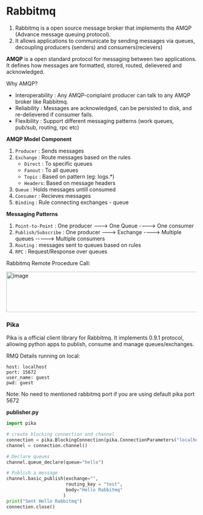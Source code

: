 # Rabbitmq
1. Rabbitmq is a open source message broker that implements the AMQP (Advance message queuing protocol).
2. It allows applications to communicate by sending messages via queues, decoupling producers (senders) and consumers(recievers)


**AMQP** is a open standard protocol for messaging between two applications. It defines how messages
are formatted, stored, routed, delievered and acknowledged.

Why AMQP?
- Interoperability : Any AMQP-complaint producer can talk to any AMQP broker like Rabbitmq.
- Reliability : Messages are acknowledged, can be persisted to disk, and re-delievered if consumer fails.
- Flexibility : Support different messaging patterns (work queues, pub/sub, routing, rpc etc)


 **AMQP Model Component**
 1. `Producer` : Sends messages
 2. `Exchange` : Route messages based on the rules
    - `Direct` : To specific queues
    - `Fanout` : To all queues
    - `Topic` : Based on pattern (eg: logs.*)
    - `Headers`: Based on message headers
  3. `Queue` : Holds messages untill consumed
  4. `Consumer` : Recieves messages
  5. `Binding` :  Rule connecting exchanges - queue

**Messaging Patterns**
1. `Point-to-Point` : One producer ---> One Queue ----> One consumer
2. `Publish/Subscribe` : One producer ---> Exchange ----> Multiple queues -----> Multiple consumers
3. `Routing` : messages sent to queues based on rules
4. `RPC` : Request/Response over queues

Rabbitmq Remote Procedure Call:

<img width="768" height="107" alt="image" src="https://github.com/user-attachments/assets/0e6486ea-25c5-438c-8e2b-212a7bcf9e3c" />

### Pika
Pika is a official client library for Rabbitmq. It implements 0.9.1 protocol, allowing  python apps to publish, consume and manage
queues/exchanges.

RMQ Details running on local:
```
host: localhost
port: 15672
user_name: guest
pwd: guest
```
Note: No need to mentioned rabbitmq port if you are using default pika port 5672

**publisher.py**
```python
import pika

# create blocking connection and channel
connection = pika.BlockingConnection(pika.ConnectionParameters("localhost"))
channel = connection.channel()

# Declare queues
channel.queue_declare(queue="hello")

# Publish a message
channel.basic_publish(exchange="",
                      routing_key = "test",
                      body="Hello Rabbitmq"
                     )
print("Sent Hello Rabbitmq")
connection.close()
```

